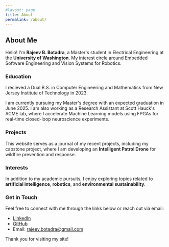 ```yaml
---
#layout: page
title: About
permalink: /about/
---
```


## About Me

Hello! I'm **Rajeev B. Botadra**, a Master's student in Electrical Engineering at the **University of Washington**. My interest circle around Embedded Software Engineering and Vision Systems for Robotics.

### Education

I recieved a Dual B.S. in Computer Engineering and Mathematics from New Jersey Institute of Technology in 2023. 

I am currently pursuing my Master's degree with an expected graduation in June 2025. I am also working as a Research Assistant at Scott Hauck's ACME lab, where I accelerate Machine Learning models using FPGAs for real-time closed-loop neuroscience experiments. 

### Projects

This website serves as a journal of my recent projects, including my capstone project, where I am developing an **Intelligent Patrol Drone** for wildfire prevention and response.

### Interests

In addition to my academic pursuits, I enjoy exploring topics related to **artificial intelligence**, **robotics**, and **environmental sustainability**.

### Get in Touch
Feel free to connect with me through the links below or reach out via email:

- [LinkedIn](https://www.linkedin.com/in/rajeev-botadra/)
- [GitHub](https://github.com/RajeevBotadra)
- Email: [rajeev.botadra@gmail.com](mailto:rajeev.botadra@gmail.com)

Thank you for visiting my site!
